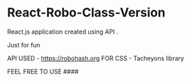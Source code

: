 # React-Robo-Class-Version
React.js application created using API .

Just for fun

API USED - https://robohash.org
FOR CSS - Tacheyons library

FEEL FREE TO USE ####
